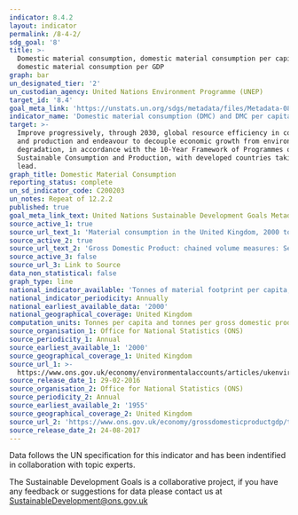 ```yaml
---
indicator: 8.4.2
layout: indicator
permalink: /8-4-2/
sdg_goal: '8'
title: >-
  Domestic material consumption, domestic material consumption per capita, and
  domestic material consumption per GDP
graph: bar
un_designated_tier: '2'
un_custodian_agency: United Nations Environment Programme (UNEP)
target_id: '8.4'
goal_meta_link: 'https://unstats.un.org/sdgs/metadata/files/Metadata-08-04-02.pdf'
indicator_name: 'Domestic material consumption (DMC) and DMC per capita, per GDP'
target: >-
  Improve progressively, through 2030, global resource efficiency in consumption
  and production and endeavour to decouple economic growth from environmental
  degradation, in accordance with the 10-Year Framework of Programmes on
  Sustainable Consumption and Production, with developed countries taking the
  lead.
graph_title: Domestic Material Consumption
reporting_status: complete
un_sd_indicator_code: C200203
un_notes: Repeat of 12.2.2
published: true
goal_meta_link_text: United Nations Sustainable Development Goals Metadata (pdf 58kB)
source_active_1: true
source_url_text_1: 'Material consumption in the United Kingdom, 2000 to 2013'
source_active_2: true
source_url_text_2: 'Gross Domestic Product: chained volume measures: Seasonally adjusted £m'
source_active_3: false
source_url_3: Link to Source
data_non_statistical: false
graph_type: line
national_indicator_available: 'Tonnes of material footprint per capita, and per gross domestic product (GDP)'
national_indicator_periodicity: Annually
national_earliest_available_data: '2000'
national_geographical_coverage: United Kingdom
computation_units: Tonnes per capita and tonnes per gross domestic product (GDP) (£m)
source_organisation_1: Office for National Statistics (ONS)
source_periodicity_1: Annual
source_earliest_available_1: '2000'
source_geographical_coverage_1: United Kingdom
source_url_1: >-
  https://www.ons.gov.uk/economy/environmentalaccounts/articles/ukenvironmentalaccountshowmuchmaterialistheukconsuming/ukenvironmentalaccountshowmuchmaterialistheukconsuming
source_release_date_1: 29-02-2016
source_organisation_2: Office for National Statistics (ONS)
source_periodicity_2: Annual
source_earliest_available_2: '1955'
source_geographical_coverage_2: United Kingdom
source_url_2: 'https://www.ons.gov.uk/economy/grossdomesticproductgdp/timeseries/abmi/pn2'
source_release_date_2: 24-08-2017
---
```

Data follows the UN specification for this indicator and has been indentified in collaboration with topic experts.

The Sustainable Development Goals is a collaborative project, if you have any feedback or suggestions for data please contact us at <SustainableDevelopment@ons.gov.uk>
